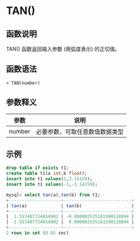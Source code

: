 # **TAN()**

## **函数说明**

TAN() 函数返回输入参数 (用弧度表示) 的正切值。

## **函数语法**

```
> TAN(number)
```

## **参数释义**

|  参数   | 说明  |
|  ----  | ----  |
| number | 必要参数，可取任意数值数据类型 |

## **示例**

```sql
drop table if exists t1;
create table t1(a int,b float);
insert into t1 values(1,3.14159);
insert into t1 values(-1,-3.14159);

mysql> select tan(a),tan(b) from t1;
+--------------------+--------------------------+
| tan(a)             | tan(b)                   |
+--------------------+--------------------------+
|  1.557407724654902 | -0.000002535181590118894 |
| -1.557407724654902 |  0.000002535181590118894 |
+--------------------+--------------------------+
2 rows in set (0.01 sec)

```
